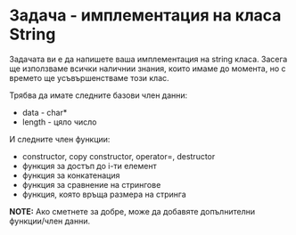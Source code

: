 # Задача - имплементация на класа String

Задачата ви е да напишете ваша имплементация на string класа. Засега ще използваме всички наличнии знания, които имаме до момента, но с времето ще усъвършенстваме този клас.

Трябва да имате следните базови член данни:

- data - char*
- length - цяло число

И следните член функции:

- constructor, copy constructor, operator=, destructor
- функция за достъп до i-ти елемент
- функция за конкатенация
- функция за сравнение на стрингове
- функция, която връща размера на стринга

**NOTE:** Ако сметнете за добре, може да добавяте допълнителни функции/член данни.

